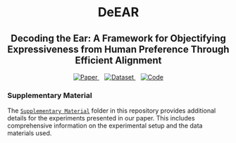 <div align="center">

# DeEAR

## Decoding the Ear: A Framework for Objectifying Expressiveness from Human Preference Through Efficient Alignment

</div>


<p align="center">
  <a href="链接到您的论文">
    <img src="https://img.shields.io/badge/arXiv-b31b1b?style=for-the-badge&logo=arxiv&logoColor=white" alt="Paper">
  </a>
  &nbsp;&nbsp;
  <a href="https://huggingface.co/datasets/FreedomIntelligence/ExpressiveSpeech">
    <img src="https://img.shields.io/badge/Dataset-FFD03C?style=for-the-badge&logo=huggingface&logoColor=black" alt="Dataset">
  </a>
  &nbsp;&nbsp;
  <a href="链接到您的代码">
    <img src="https://img.shields.io/badge/Code-181717?style=for-the-badge&logo=github&logoColor=white" alt="Code">
  </a>
</p>


### Supplementary Material

The [`Supplementary Material`](./Supplementary%20Material/) folder in this repository provides additional details for the experiments presented in our paper. This includes comprehensive information on the experimental setup and the data materials used.